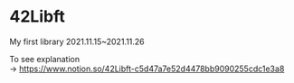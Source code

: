 # 42Libft

My first library
2021.11.15~2021.11.26

To see explanation  
-> https://www.notion.so/42Libft-c5d47a7e52d4478bb9090255cdc1e3a8
